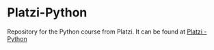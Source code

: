 # Platzi-Python
Repository for the Python course from Platzi. It can be found at [Platzi - Python](https://platzi.com/cursos/python/)
